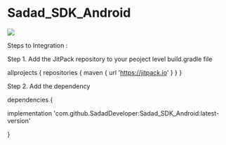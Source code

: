 # Sadad_SDK_Android
[![](https://jitpack.io/v/SadadDeveloper/Sadad_SDK_Android.svg)](https://jitpack.io/#SadadDeveloper/Sadad_SDK_Android)

Steps to Integration :

Step 1. Add the JitPack repository to your peoject level build.gradle file

allprojects { repositories { maven { url 'https://jitpack.io' } } }

Step 2. Add the dependency

dependencies {

implementation 'com.github.SadadDeveloper:Sadad_SDK_Android:latest-version'

}
